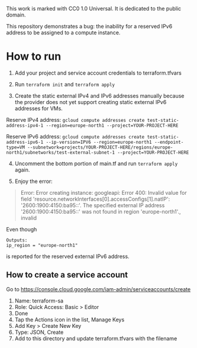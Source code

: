 This work is marked with CC0 1.0 Universal. It is dedicated to the public domain.

This repository demonstrates a bug: the inability for a reserved IPv6 address to be assigned to a compute instance.

# How to run

1. Add your project and service account credentials to terraform.tfvars

2. Run `terraform init` and `terraform apply`

3. Create the static external IPv4 and IPv6 addresses manually because the provider does not yet support creating static external IPv6 addresses for VMs.

Reserve IPv4 address:
`gcloud compute addresses create test-static-address-ipv4-1 --region=europe-north1 --project=YOUR-PROJECT-HERE`

Reserve IPv6 address:
`gcloud compute addresses create test-static-address-ipv6-1 --ip-version=IPV6 --region=europe-north1 --endpoint-type=VM --subnetwork=projects/YOUR-PROJECT-HERE/regions/europe-north1/subnetworks/test-external-subnet-1 --project=YOUR-PROJECT-HERE`

4. Uncomment the bottom portion of main.tf and run `terraform apply` again.

5. Enjoy the error:

> Error: Error creating instance: googleapi: Error 400: Invalid value for field 'resource.networkInterfaces[0].accessConfigs[1].natIP': '2600:1900:4150:ba95::'. The specified external IP address '2600:1900:4150:ba95::' was not found in region 'europe-north1'., invalid

Even though
```
Outputs:
ip_region = "europe-north1"
```
is reported for the reserved external IPv6 address.


## How to create a service account

Go to https://console.cloud.google.com/iam-admin/serviceaccounts/create

1. Name: terraform-sa
2. Role: Quick Access: Basic > Editor
3. Done
4. Tap the Actions icon in the list, Manage Keys
5. Add Key > Create New Key
6. Type: JSON, Create
7. Add to this directory and update terraform.tfvars with the filename
